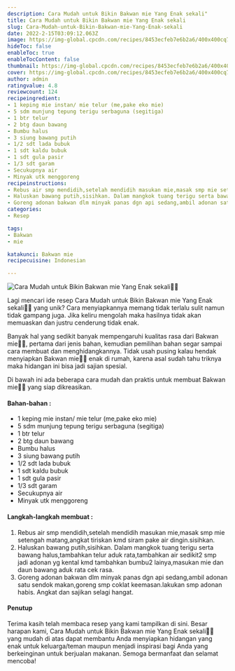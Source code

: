 ```yaml
---
description: Cara Mudah untuk Bikin Bakwan mie Yang Enak sekali"
title: Cara Mudah untuk Bikin Bakwan mie Yang Enak sekali
slug: Cara-Mudah-untuk-Bikin-Bakwan-mie-Yang-Enak-sekali
date: 2022-2-15T03:09:12.063Z
image: https://img-global.cpcdn.com/recipes/8453ecfeb7e6b2a6/400x400cq70/photo.jpg
hideToc: false
enableToc: true
enableTocContent: false
thumbnail: https://img-global.cpcdn.com/recipes/8453ecfeb7e6b2a6/400x400cq70/photo.jpg
cover: https://img-global.cpcdn.com/recipes/8453ecfeb7e6b2a6/400x400cq70/photo.jpg
author: admin
ratingvalue: 4.8
reviewcount: 124
recipeingredient:
- 1 keping mie instan/ mie telur (me,pake eko mie)
- 5 sdm munjung tepung terigu serbaguna (segitiga)
- 1 btr telur
- 2 btg daun bawang
- Bumbu halus
- 3 siung bawang putih
- 1/2 sdt lada bubuk
- 1 sdt kaldu bubuk
- 1 sdt gula pasir
- 1/3 sdt garam
- Secukupnya air
- Minyak utk menggoreng
recipeinstructions:
- Rebus air smp mendidih,setelah mendidih masukan mie,masak smp mie setengah matang,angkat tiriskan kmd siram pake air dingin.sisihkan.
- Haluskan bawang putih,sisihkan. Dalam mangkok tuang terigu serta bawang halus,tambahkan telur aduk rata,tambahkan air sedikit2 smp jadi adonan yg kental kmd tambahkan bumbu2 lainya,masukan mie dan daun bawang aduk rata cek rasa.
- Goreng adonan bakwan dlm minyak panas dgn api sedang,ambil adonan satu sendok makan,goreng smp coklat keemasan.lakukan smp adonan habis. Angkat dan sajikan selagi hangat.
categories:
- Resep

tags:
- Bakwan
- mie

katakunci: Bakwan mie
recipecuisine: Indonesian

---
```


![Cara Mudah untuk Bikin Bakwan mie Yang Enak sekali👩‍🍳](https://img-global.cpcdn.com/recipes/8453ecfeb7e6b2a6/400x400cq70/photo.jpg)

Lagi mencari ide resep Cara Mudah untuk Bikin Bakwan mie Yang Enak sekali👩‍🍳 yang unik? Cara menyiapkannya memang tidak terlalu sulit namun tidak gampang juga. Jika keliru mengolah maka hasilnya tidak akan memuaskan dan justru cenderung tidak enak.

Banyak hal yang sedikit banyak mempengaruhi kualitas rasa dari Bakwan mie👩‍🍳, pertama dari jenis bahan, kemudian pemilihan bahan segar sampai cara membuat dan menghidangkannya. Tidak usah pusing kalau hendak menyiapkan Bakwan mie👩‍🍳 enak di rumah, karena asal sudah tahu triknya maka hidangan ini bisa jadi sajian spesial.

Di bawah ini ada beberapa cara mudah dan praktis untuk membuat Bakwan mie👩‍🍳 yang siap dikreasikan.

<!--inarticleads1-->

#### Bahan-bahan :

- 1 keping mie instan/ mie telur (me,pake eko mie)
- 5 sdm munjung tepung terigu serbaguna (segitiga)
- 1 btr telur
- 2 btg daun bawang
- Bumbu halus
- 3 siung bawang putih
- 1/2 sdt lada bubuk
- 1 sdt kaldu bubuk
- 1 sdt gula pasir
- 1/3 sdt garam
- Secukupnya air
- Minyak utk menggoreng

<!--inarticleads2-->

#### Langkah-langkah membuat :

1. Rebus air smp mendidih,setelah mendidih masukan mie,masak smp mie setengah matang,angkat tiriskan kmd siram pake air dingin.sisihkan.
1. Haluskan bawang putih,sisihkan. Dalam mangkok tuang terigu serta bawang halus,tambahkan telur aduk rata,tambahkan air sedikit2 smp jadi adonan yg kental kmd tambahkan bumbu2 lainya,masukan mie dan daun bawang aduk rata cek rasa.
1. Goreng adonan bakwan dlm minyak panas dgn api sedang,ambil adonan satu sendok makan,goreng smp coklat keemasan.lakukan smp adonan habis. Angkat dan sajikan selagi hangat.

#### Penutup

Terima kasih telah membaca resep yang kami tampilkan di sini. Besar harapan kami, Cara Mudah untuk Bikin Bakwan mie Yang Enak sekali👩‍🍳 yang mudah di atas dapat membantu Anda menyiapkan hidangan yang enak untuk keluarga/teman maupun menjadi inspirasi bagi Anda yang berkeinginan untuk berjualan makanan. Semoga bermanfaat dan selamat mencoba!